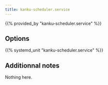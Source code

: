 ```yaml
---
title: kanku-scheduler.service
---
```


{{% provided_by "kanku-scheduler.service" %}}

## Options

{{% systemd_unit "kanku-scheduler.service" %}}

## Additionnal notes

Nothing here.